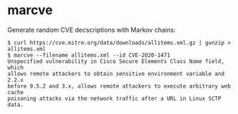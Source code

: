 marcve
======

Generate random CVE decscriptions with Markov chains:

    $ curl https://cve.mitre.org/data/downloads/allitems.xml.gz | gunzip > allitems.xml
    $ marcve --filename allitems.xml --id CVE-2020-1471 
    Unspecified vulnerability in Cisco Secure Elements Class Name field, which
    allows remote attackers to obtain sensitive environment variable and 2.2.x
    before 9.5.2 and 3.x, allows remote attackers to execute arbitrary web cache
    poisoning attacks via the network traffic after a URL in Linux SCTP data.
